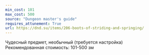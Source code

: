 ```yaml
---
min_cost: 101
max_cost: 500
source: "Dungeon master's guide"
requires_attunement: True
url: https://dnd.su/items/206-boots-of-striding-and-springing/
---
```


Чудесный предмет, необычный (требуется настройка)
Рекомендованная стоимость: 101-500 зм